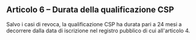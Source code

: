 ## Articolo 6 – Durata della qualificazione CSP

Salvo i casi di revoca, la qualificazione CSP ha durata pari a 24 mesi 
a decorrere dalla data di iscrizione nel registro pubblico di cui all'articolo 4.


